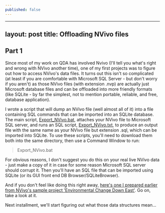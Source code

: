 ```yaml
---
published: false
---
```


---
layout: post
title: Offloading NVivo files
---

## Part 1

Since most of my work on QDA has involved Nvivo (I'll tell you what's right and wrong with NVivo another time), one of my first projects was to figure out how to access NVivo's data files. It turns out this isn't so complicated (at least if you are comfortable with Microsoft SQL Server - but don't worry if you aren't) as those NVivo files (with extension .nvp) are actually just Microsoft database files and can be offloaded into more friendly formats (like SQLite - by far the simplest, not to mention portable, reliable, and free, database application).

I wrote a script that will dump an NVivo file (well almost all of it) into a file containing SQL commands that can be imported into an SQLite database. The main script, [Export_NVivo.bat](https://github.com/jschultz/nvivo-interoperability/raw/master/Export_NVivo.bat), attaches your NVivo file to Microsoft SQL server, and runs an SQL script, [Export_NVivo.txt](https://github.com/jschultz/nvivo-interoperability/raw/master/Export_NVivo.txt), to produce an output file with the same name as your NVivo file but extension .sql, which can be imported into SQLite. To use these scripts, you'll need to download them both into the same directory, then use a Command Window to run:

> Export_NVivo.bat <name of your NVivo file>

For obvious reasons, I don't suggest you do this on your real live NVivo data - just make a copy of it in case for some reason Microsoft SQL server should corrupt it. Then you'll have an SQL file that can be imported using SQLite (or its GUI front end DB Browser/SQLiteBrowser).

And if you don't feel like doing this right away, [here's one I prepared earlier from NVivo's sample project 'Environmental Change Down East'](https://github.com/jschultz/nvivo-interoperability/raw/master/Sample%20project.sqlite). Go on, take a look at it.

Next installment, we'll start figuring out what those data structures mean...